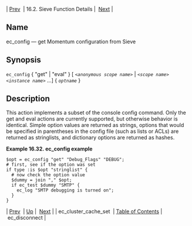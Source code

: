 | [Prev](sieve.ref.ec_cluster_cache_set)  | 16.2. Sieve Function Details |  [Next](sieve.ref.ec_disconnect) |

<a name="sieve.ref.ec_config"></a>
## Name

ec_config — get Momentum configuration from Sieve

## Synopsis

`ec_config` { "get" | "eval" } [ *`<anonymous scope name>`*              | *`<scope name>`*        *`<instance name>`*        ...] { *`optname`* }

<a name="idp29299408"></a>
## Description

This action implements a subset of the console config command. Only the get and eval actions are currently supported, but otherwise behavior is identical. Simple option values are returned as strings, options that would be specified in parentheses in the config file (such as lists or ACLs) are returned as stringlists, and dictionary options are returned as hashes.

<a name="example.ec_config"></a>

**Example 16.32. ec_config example**

```
$opt = ec_config "get" "Debug_Flags" "DEBUG";
# first, see if the option was set
if type :is $opt "stringlist" {
  # now check the option value
  $dummy = join "," $opt;
  if ec_test $dummy "SMTP" {
    ec_log "SMTP debugging is turned on";
  }
}
```

| [Prev](sieve.ref.ec_cluster_cache_set)  | [Up](sieve.ref.files) |  [Next](sieve.ref.ec_disconnect) |
| ec_cluster_cache_set  | [Table of Contents](index) |  ec_disconnect |
